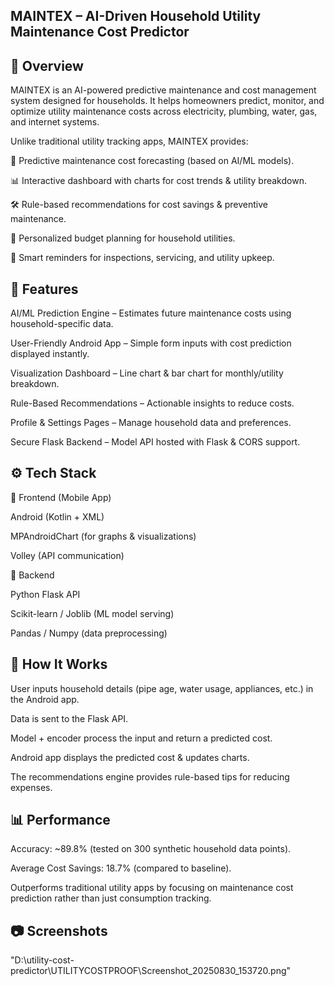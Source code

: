 MAINTEX – AI-Driven Household Utility Maintenance Cost Predictor
------------------------------------------------------------------------------------------------------------------------------------
📌 Overview
------------------------------------------------------------------------------------------------------------------------------------

MAINTEX is an AI-powered predictive maintenance and cost management system designed for households.
It helps homeowners predict, monitor, and optimize utility maintenance costs across electricity, plumbing, water, gas, and internet systems.

Unlike traditional utility tracking apps, MAINTEX provides:

🔮 Predictive maintenance cost forecasting (based on AI/ML models).

📊 Interactive dashboard with charts for cost trends & utility breakdown.

🛠️ Rule-based recommendations for cost savings & preventive maintenance.

🧾 Personalized budget planning for household utilities.

🔔 Smart reminders for inspections, servicing, and utility upkeep.

🚀 Features
------------------------------------------------------------------------------------------------------------------------------------

AI/ML Prediction Engine – Estimates future maintenance costs using household-specific data.

User-Friendly Android App – Simple form inputs with cost prediction displayed instantly.

Visualization Dashboard – Line chart & bar chart for monthly/utility breakdown.

Rule-Based Recommendations – Actionable insights to reduce costs.

Profile & Settings Pages – Manage household data and preferences.

Secure Flask Backend – Model API hosted with Flask & CORS support.

⚙️ Tech Stack
------------------------------------------------------------------------------------------------------------------------------------
🔹 Frontend (Mobile App)

Android (Kotlin + XML)

MPAndroidChart (for graphs & visualizations)

Volley (API communication)

🔹 Backend

Python Flask API

Scikit-learn / Joblib (ML model serving)

Pandas / Numpy (data preprocessing)


🧪 How It Works
------------------------------------------------------------------------------------------------------------------------------------
User inputs household details (pipe age, water usage, appliances, etc.) in the Android app.

Data is sent to the Flask API.

Model + encoder process the input and return a predicted cost.

Android app displays the predicted cost & updates charts.

The recommendations engine provides rule-based tips for reducing expenses.

📊 Performance
------------------------------------------------------------------------------------------------------------------------------------

Accuracy: ~89.8% (tested on 300 synthetic household data points).

Average Cost Savings: 18.7% (compared to baseline).

Outperforms traditional utility apps by focusing on maintenance cost prediction rather than just consumption tracking.

📷 Screenshots
------------------------------------------------------------------------------------------------------------------------------------
"D:\utility-cost-predictor\UTILITYCOSTPROOF\Screenshot_20250830_153720.png"
